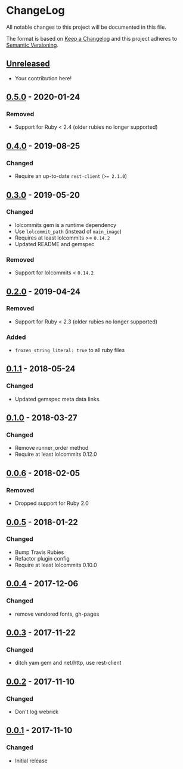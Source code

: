 # ChangeLog

All notable changes to this project will be documented in this file.

The format is based on [Keep a Changelog][KeepAChangelog] and this
project adheres to [Semantic Versioning][Semver].

## [Unreleased]

- Your contribution here!

## [0.5.0] - 2020-01-24
### Removed
- Support for Ruby < 2.4 (older rubies no longer supported)

## [0.4.0] - 2019-08-25
### Changed
- Require an up-to-date `rest-client` (`>= 2.1.0`)

## [0.3.0] - 2019-05-20
### Changed
- lolcommits gem is a runtime dependency
- Use `lolcommit_path` (instead of `main_image`)
- Requires at least lolcommits >= `0.14.2`
- Updated README and gemspec

### Removed
- Support for lolcommits < `0.14.2`

## [0.2.0] - 2019-04-24
### Removed
- Support for Ruby < 2.3 (older rubies no longer supported)

### Added
- `frozen_string_literal: true` to all ruby files

## [0.1.1] - 2018-05-24
### Changed
- Updated gemspec meta data links.

## [0.1.0] - 2018-03-27
### Changed
- Remove runner_order method
- Require at least lolcommits 0.12.0

## [0.0.6] - 2018-02-05
### Removed
- Dropped support for Ruby 2.0

## [0.0.5] - 2018-01-22
### Changed
- Bump Travis Rubies
- Refactor plugin config
- Require at least lolcommits 0.10.0

## [0.0.4] - 2017-12-06
### Changed
- remove vendored fonts, gh-pages

## [0.0.3] - 2017-11-22
### Changed
- ditch yam gem and net/http, use rest-client

## [0.0.2] - 2017-11-10
### Changed
- Don't log webrick

## [0.0.1] - 2017-11-10
### Changed
- Initial release

[Unreleased]: https://github.com/lolcommits/lolcommits-yammer/compare/v0.5.0...HEAD
[0.5.0]: https://github.com/lolcommits/lolcommits-yammer/compare/v0.4.0...v0.5.0
[0.4.0]: https://github.com/lolcommits/lolcommits-yammer/compare/v0.3.0...v0.4.0
[0.3.0]: https://github.com/lolcommits/lolcommits-yammer/compare/v0.2.0...v0.3.0
[0.2.0]: https://github.com/lolcommits/lolcommits-yammer/compare/v0.1.1...v0.2.0
[0.1.1]: https://github.com/lolcommits/lolcommits-yammer/compare/v0.1.0...v0.1.1
[0.1.0]: https://github.com/lolcommits/lolcommits-yammer/compare/v0.0.6...v0.1.0
[0.0.6]: https://github.com/lolcommits/lolcommits-yammer/compare/v0.0.5...v0.0.6
[0.0.5]: https://github.com/lolcommits/lolcommits-yammer/compare/v0.0.4...v0.0.5
[0.0.4]: https://github.com/lolcommits/lolcommits-yammer/compare/v0.0.3...v0.0.4
[0.0.3]: https://github.com/lolcommits/lolcommits-yammer/compare/v0.0.2...v0.0.3
[0.0.2]: https://github.com/lolcommits/lolcommits-yammer/compare/v0.0.1...v0.0.2
[0.0.1]: https://github.com/lolcommits/lolcommits-yammer/compare/30cac66...v0.0.1
[KeepAChangelog]: http://keepachangelog.com/en/1.0.0/
[Semver]: http://semver.org/spec/v2.0.0.html
